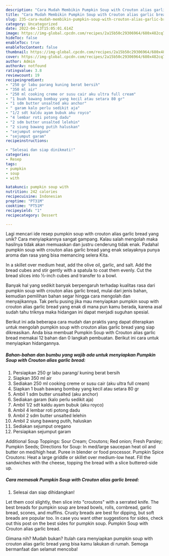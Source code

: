 ```yaml
---
description: "Cara Mudah Membikin Pumpkin Soup with Crouton alias garlic bread yang Bisa Manjain Lidah"
title: "Cara Mudah Membikin Pumpkin Soup with Crouton alias garlic bread yang Bisa Manjain Lidah"
slug: 235-cara-mudah-membikin-pumpkin-soup-with-crouton-alias-garlic-bread-yang-bisa-manjain-lidah
category: Uncategorized
date: 2022-04-13T15:05:01.614Z
image: https://img-global.cpcdn.com/recipes/2a15b50c29306964/680x482cq70/pumpkin-soup-with-crouton-alias-garlic-bread-foto-resep-utama.jpg
hideToc: false
enableToc: true
enableTocContent: false
thumbnail: https://img-global.cpcdn.com/recipes/2a15b50c29306964/680x482cq70/pumpkin-soup-with-crouton-alias-garlic-bread-foto-resep-utama.jpg
cover: https://img-global.cpcdn.com/recipes/2a15b50c29306964/680x482cq70/pumpkin-soup-with-crouton-alias-garlic-bread-foto-resep-utama.jpg
author: Admin
authorAv: notfound
ratingvalue: 3.8
reviewcount: 19
recipeingredient:
- "250 gr labu parang kuning berat bersih"
- "350 ml air"
- "250 ml cooking creme or susu cair aku ultra full cream"
- "1 buah bawang bombay yang kecil atau setara 80 gr"
- "1 sdm butter unsalted aku anchor"
- " garam kalo perlu sedikit aja"
- "1/2 sdt kaldu ayam bubuk aku royco"
- "4 lembar roti potong dadu"
- "2 sdm butter unsalted lelehin"
- "2 siung bawang putih haluskan"
- "sejumput oregano"
- "sejumput garam"
recipeinstructions:

- "Selesai dan siap dinikmati!"
categories:
- Resep
tags:
- pumpkin
- soup
- with

katakunci: pumpkin soup with 
nutrition: 242 calories
recipecuisine: Indonesian
preptime: "PT31M"
cooktime: "PT51M"
recipeyield: "1"
recipecategory: Dessert

---
```





Lagi mencari ide resep pumpkin soup with crouton alias garlic bread yang unik? Cara menyiapkannya sangat gampang. Kalau salah mengolah maka hasilnya tidak akan memuaskan dan justru cenderung tidak enak. Padahal pumpkin soup with crouton alias garlic bread yang enak selayaknya punya aroma dan rasa yang bisa memancing selera Kita.





In a skillet over medium heat, add the olive oil, garlic, and salt. Add the bread cubes and stir gently with a spatula to coat them evenly. Cut the bread slices into ½-inch cubes and transfer to a bowl.

Banyak hal yang sedikit banyak berpengaruh terhadap kualitas rasa dari pumpkin soup with crouton alias garlic bread, mulai dari jenis bahan, kemudian pemilihan bahan segar hingga cara mengolah dan menyajikannya. Tak perlu pusing jika mau menyiapkan pumpkin soup with crouton alias garlic bread yang enak di mana pun kamu berada, karena asal sudah tahu triknya maka hidangan ini dapat menjadi suguhan spesial.






Berikut ini ada beberapa cara mudah dan praktis yang dapat diterapkan untuk mengolah pumpkin soup with crouton alias garlic bread yang siap dikreasikan. Anda bisa membuat Pumpkin Soup with Crouton alias garlic bread memakai 12 bahan dan 0 langkah pembuatan. Berikut ini cara untuk menyiapkan hidangannya.

<!--inarticleads1-->

##### Bahan-bahan dan bumbu yang wajib ada untuk menyiapkan Pumpkin Soup with Crouton alias garlic bread:

1. Persiapkan 250 gr labu parang/ kuning berat bersih
1. Siapkan 350 ml air
1. Sediakan 250 ml cooking creme or susu cair (aku ultra full cream)
1. Siapkan 1 buah bawang bombay yang kecil atau setara 80 gr
1. Ambil 1 sdm butter unsalted (aku anchor)
1. Sediakan  garam (kalo perlu sedikit aja)
1. Ambil 1/2 sdt kaldu ayam bubuk (aku royco)
1. Ambil 4 lembar roti potong dadu
1. Ambil 2 sdm butter unsalted lelehin
1. Ambil 2 siung bawang putih, haluskan
1. Sediakan sejumput oregano
1. Persiapkan sejumput garam


Additional Soup Toppings: Sour Cream; Croutons; Red onion; Fresh Parsley; Pumpkin Seeds; Directions for Soup: In med/large saucepan heat oil and butter on med/high heat. Puree in blender or food processor. Pumpkin Spice Croutons: Heat a large griddle or skillet over medium-low heat. Fill the sandwiches with the cheese, topping the bread with a slice buttered-side up. 

<!--inarticleads2-->

##### Cara memasak Pumpkin Soup with Crouton alias garlic bread:


1. Selesai dan siap dihidangkan!

Let them cool slightly, then slice into &#34;croutons&#34; with a serrated knife. The best breads for pumpkin soup are bread bowls, rolls, cornbread, garlic bread, scones, and muffins. Crusty breads are best for dipping, but soft breads are popular too. In case you want other suggestions for sides, check out this post on the best sides for pumpkin soup. Pumpkin Soup with Crouton alias garlic bread. 

Gimana nih? Mudah bukan? Itulah cara menyiapkan pumpkin soup with crouton alias garlic bread yang bisa kamu lakukan di rumah. Semoga bermanfaat dan selamat mencoba!
